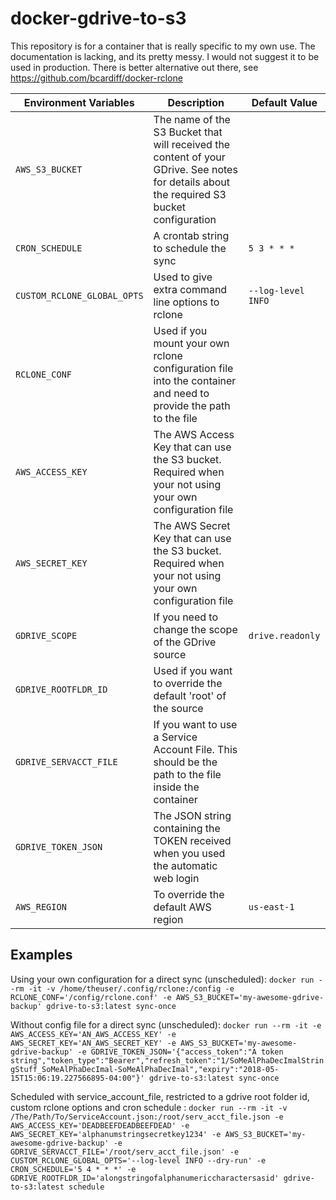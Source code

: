# docker-gdrive-to-s3

This repository is for a container that is really specific to my own use. The documentation is lacking, and its pretty messy.
I would not suggest it to be used in production. There is better alternative out there, see https://github.com/bcardiff/docker-rclone


|Environment Variables|Description|Default Value|
|---|---|---
|```AWS_S3_BUCKET```|The name of the S3 Bucket that will received the content of your GDrive. See notes for details about the required S3 bucket configuration|  |
|```CRON_SCHEDULE```|A crontab string to schedule the sync|```5 3 * * *```|
|```CUSTOM_RCLONE_GLOBAL_OPTS```|Used to give extra command line options to rclone|```--log-level INFO```|
|```RCLONE_CONF```|Used if you mount your own rclone configuration file into the container and need to provide the path to the file| |
|```AWS_ACCESS_KEY```|The AWS Access Key that can use the S3 bucket. Required when your not using your own configuration file | |
|```AWS_SECRET_KEY```|The AWS Secret Key that can use the S3 bucket. Required when your not using your own configuration file | |
|```GDRIVE_SCOPE```|If you need to change the scope of the GDrive source|```drive.readonly```|
|```GDRIVE_ROOTFLDR_ID```|Used if you want to override the default 'root' of the source| |
|```GDRIVE_SERVACCT_FILE```|If you want to use a Service Account File. This should be the path to the file inside the container| |
|```GDRIVE_TOKEN_JSON```|The JSON string containing the TOKEN received when you used the automatic web login| |
|```AWS_REGION```|To override the default AWS region|```us-east-1```|

## Examples

Using your own configuration for a direct sync (unscheduled):
```docker run --rm -it -v /home/theuser/.config/rclone:/config -e RCLONE_CONF='/config/rclone.conf' -e AWS_S3_BUCKET='my-awesome-gdrive-backup' gdrive-to-s3:latest sync-once```

Without config file for a direct sync (unscheduled):
```docker run --rm -it -e AWS_ACCESS_KEY='AN_AWS_ACCESS_KEY' -e AWS_SECRET_KEY='AN_AWS_SECRET_KEY' -e AWS_S3_BUCKET='my-awesome-gdrive-backup' -e GDRIVE_TOKEN_JSON='{"access_token":"A token string","token_type":"Bearer","refresh_token":"1/SoMeAlPhaDecImalStringStuff_SoMeAlPhaDecImal-SoMeAlPhaDecImal","expiry":"2018-05-15T15:06:19.227566895-04:00"}' gdrive-to-s3:latest sync-once```

Scheduled with service_account_file, restricted to a gdrive root folder id, custom rclone options and cron schedule :
```docker run --rm -it -v /The/Path/To/ServiceAccount.json:/root/serv_acct_file.json -e AWS_ACCESS_KEY='DEADBEEFDEADBEEFDEAD' -e AWS_SECRET_KEY='alphanumstringsecretkey1234' -e AWS_S3_BUCKET='my-awesome-gdrive-backup' -e GDRIVE_SERVACCT_FILE='/root/serv_acct_file.json' -e CUSTOM_RCLONE_GLOBAL_OPTS='--log-level INFO --dry-run' -e CRON_SCHEDULE='5 4 * * *' -e GDRIVE_ROOTFLDR_ID='alongstringofalphanumericcharactersasid' gdrive-to-s3:latest schedule```
